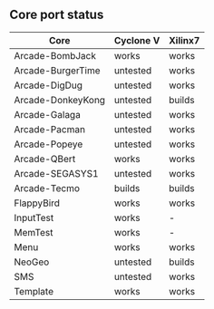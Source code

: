 ## Core port status

| **Core** | **Cyclone V** | **Xilinx7** |
--|--|--
|Arcade-BombJack   | works    | works |
|Arcade-BurgerTime | untested | works |
|Arcade-DigDug     | untested | works |
|Arcade-DonkeyKong | untested | builds|
|Arcade-Galaga     | untested | works |
|Arcade-Pacman     | untested | works |
|Arcade-Popeye     | untested | works |
|Arcade-QBert      | works    | works |
|Arcade-SEGASYS1   | untested | works |
|Arcade-Tecmo      | builds   | builds|
|FlappyBird        | works    | works |
|InputTest         | works    | - |
|MemTest           | works    | - |
|Menu              | works    | works |
|NeoGeo            | untested | builds|
|SMS               | untested | works |
|Template          | works    | works |
